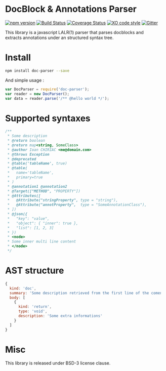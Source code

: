 # DocBlock & Annotations Parser

[![npm version](https://badge.fury.io/js/doc-parser.svg)](https://www.npmjs.com/package/doc-parser)
[![Build Status](https://travis-ci.org/glayzzle/doc-parser.svg?branch=master)](https://travis-ci.org/glayzzle/docblock-parser)
[![Coverage Status](https://coveralls.io/repos/github/glayzzle/doc-parser/badge.svg?branch=master)](https://coveralls.io/github/glayzzle/doc-parser?branch=master)
[![XO code style](https://img.shields.io/badge/code_style-XO-5ed9c7.svg)](https://github.com/sindresorhus/xo)
[![Gitter](https://img.shields.io/badge/GITTER-join%20chat-green.svg)](https://gitter.im/glayzzle/Lobby)

This library is a javascript LALR(1) parser that parses docblocks and extracts
annotations under an structured syntax tree.

# Install

```sh
npm install doc-parser --save
```

And simple usage :

```js
var DocParser = require('doc-parser');
var reader = new DocParser();
var data = reader.parse('/** @hello world */');
```


# Supported syntaxes

```php
/**
 * Some description
 * @return boolean
 * @return map<string, SomeClass>
 * @author Ioan CHIRIAC <me@domain.com>
 * @throws Exception
 * @deprecated
 * @table('tableName', true)
 * @table(
 *   name='tableName',
 *   primary=true
 * )
 * @annotation1 @annotation2
 * @Target(["METHOD", "PROPERTY"])
 * @Attributes([
 *   @Attribute("stringProperty", type = "string"),
 *   @Attribute("annotProperty",  type = "SomeAnnotationClass"),
 * ])
 * @json({
 *   "key": "value",
 *   "object": { "inner": true },
 *   "list": [1, 2, 3]
 * })
 * <node>
 * Some inner multi line content
 * </node>
 */
```

# AST structure

```js
{
  kind: 'doc',
  summary: 'Some description retrieved from the first line of the coment',
  body: [
    {
      kind: 'return',
      type: 'void',
      description: 'Some extra informations'
    }
  ]
}
```

# Misc

This library is released under BSD-3 license clause.
